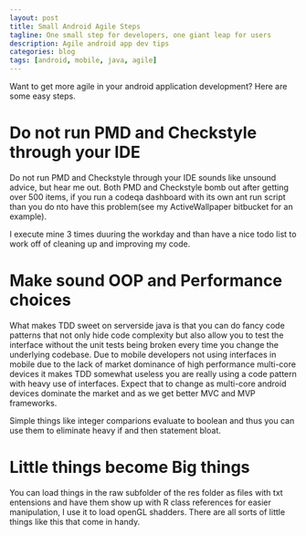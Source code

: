 ```yaml
---
layout: post
title: Small Android Agile Steps
tagline: One small step for developers, one giant leap for users
description: Agile android app dev tips
categories: blog
tags: [android, mobile, java, agile]
---
```


Want to get more agile in your android application development? Here are some easy steps.

# Do  not run PMD and Checkstyle through your IDE

Do not run PMD and Checkstyle through your IDE sounds like unsound advice, but hear me out. 
Both PMD and Checkstyle bomb out after getting over 500 items, if you run a codeqa 
dashboard with its own ant run script than you do nto have this problem(see my ActiveWallpaper bitbucket for an example).

I execute mine 3 times duuring the workday and than have a nice todo list to work off of cleaning up
and improving my code.

# Make sound OOP and Performance choices

What makes TDD sweet on serverside java is that you can do fancy code patterns that
not only hide code complexity but also allow you to test the interface without the 
unit tests being broken every time you change the underlying codebase. Due to mobile 
developers not using interfaces in  mobile due to the lack of market dominance of 
high performance multi-core devices it makes TDD somewhat useless you are really using
a code pattern with heavy use of interfaces. Expect that to change as multi-core 
android devices dominate the market and as we get better MVC and MVP frameworks.

Simple things like integer comparions evaluate to boolean and thus you can use them to 
eliminate heavy if and then statement bloat. 

# Little things become Big things

You can load things in the raw subfolder of the res folder as files with txt entensions and 
have them show up with R class references for easier manipulation, I use it to load openGL shadders. 
There are all sorts of little things like this that come in handy.


